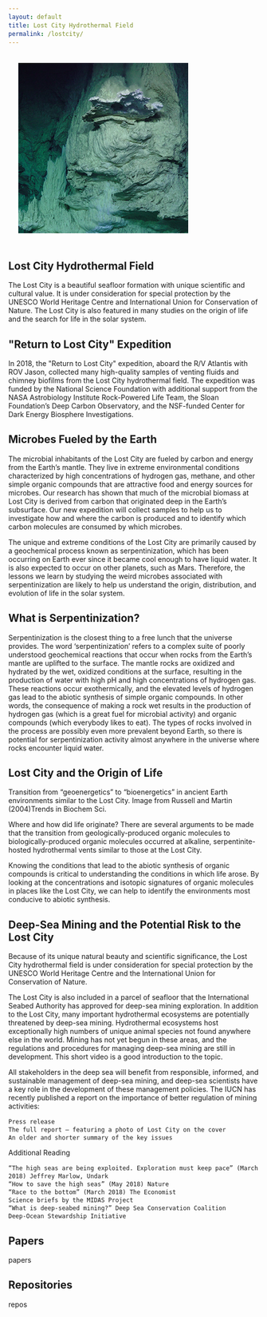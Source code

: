```yaml
---
layout: default
title: Lost City Hydrothermal Field
permalink: /lostcity/
---
```


<img class="pull-right" src="/images/sulis_20180916180909_smaller2_sq.png" style="padding: 20px">  

## Lost City Hydrothermal Field
The Lost City is a beautiful seafloor formation with unique scientific and cultural value. It is under consideration for special protection by the UNESCO World Heritage Centre and International Union for Conservation of Nature. The Lost City is also featured in many studies on the origin of life and the search for life in the solar system.

## "Return to Lost City" Expedition
In 2018, the "Return to Lost City" expedition, aboard the R/V Atlantis with ROV Jason, collected many high-quality samples of venting fluids and chimney biofilms from the Lost City hydrothermal field. 
The expedition was funded by the National Science Foundation with additional support from the NASA Astrobiology Institute Rock-Powered Life Team, the Sloan Foundation’s Deep Carbon Observatory, and the NSF-funded Center for Dark Energy Biosphere Investigations.

## Microbes Fueled by the Earth
The microbial inhabitants of the Lost City are fueled by carbon and energy from the Earth’s mantle. They live in extreme environmental conditions characterized by high concentrations of hydrogen gas, methane, and other simple organic compounds that are attractive food and energy sources for microbes. Our research has shown that much of the microbial biomass at Lost City is derived from carbon that originated deep in the Earth’s subsurface. Our new expedition will collect samples to help us to investigate how and where the carbon is produced and to identify which carbon molecules are consumed by which microbes.

The unique and extreme conditions of the Lost City are primarily caused by a geochemical process known as serpentinization, which has been occurring on Earth ever since it became cool enough to have liquid water. It is also expected to occur on other planets, such as Mars. Therefore, the lessons we learn by studying the weird microbes associated with serpentinization are likely to help us understand the origin, distribution, and evolution of life in the solar system.


## What is Serpentinization?
Serpentinization is the closest thing to a free lunch that the universe provides. The word ‘serpentinization’ refers to a complex suite of poorly understood geochemical reactions that occur when rocks from the Earth’s mantle are uplifted to the surface. The mantle rocks are oxidized and hydrated by the wet, oxidized conditions at the surface, resulting in the production of water with high pH and high concentrations of hydrogen gas. These reactions occur exothermically, and the elevated levels of hydrogen gas lead to the abiotic synthesis of simple organic compounds. In other words, the consequence of making a rock wet results in the production of hydrogen gas (which is a great fuel for microbial activity) and organic compounds (which everybody likes to eat). The types of rocks involved in the process are possibly even more prevalent beyond Earth, so there is potential for serpentinization activity almost anywhere in the universe where rocks encounter liquid water.


## Lost City and the Origin of Life
Transition from “geoenergetics” to “bioenergetics” in ancient Earth environments similar to the Lost City. Image from Russell and Martin (2004)Trends in Biochem Sci.

Where and how did life originate? There are several arguments to be made that the transition from geologically-produced organic molecules to biologically-produced organic molecules occurred at alkaline, serpentinite-hosted hydrothermal vents similar to those at the Lost City.

Knowing the conditions that lead to the abiotic synthesis of organic compounds is critical to understanding the conditions in which life arose. By looking at the concentrations and isotopic signatures of organic molecules in places like the Lost City, we can help to identify the environments most conducive to abiotic synthesis.

## Deep-Sea Mining and the Potential Risk to the Lost City
Because of its unique natural beauty and scientific significance, the Lost City hydrothermal field is under consideration for special protection by the UNESCO World Heritage Centre and the International Union for Conservation of Nature.

The Lost City is also included in a parcel of seafloor that the International Seabed Authority has approved for deep-sea mining exploration. In addition to the Lost City, many important hydrothermal ecosystems are potentially threatened by deep-sea mining. Hydrothermal ecosystems host exceptionally high numbers of unique animal species not found anywhere else in the world. Mining has not yet begun in these areas, and the regulations and procedures for managing deep-sea mining are still in development. This short video is a good introduction to the topic.

All stakeholders in the deep sea will benefit from responsible, informed, and sustainable management of deep-sea mining, and deep-sea scientists have a key role in the development of these management policies.
The IUCN has recently published a report on the importance of better regulation of mining activities:

    Press release
    The full report – featuring a photo of Lost City on the cover
    An older and shorter summary of the key issues

Additional Reading

    “The high seas are being exploited. Exploration must keep pace” (March 2018) Jeffrey Marlow, Undark
    “How to save the high seas” (May 2018) Nature
    “Race to the bottom” (March 2018) The Economist
    Science briefs by the MIDAS Project
    “What is deep-seabed mining?” Deep Sea Conservation Coalition
    Deep-Ocean Stewardship Initiative

## Papers
papers

## Repositories
repos
